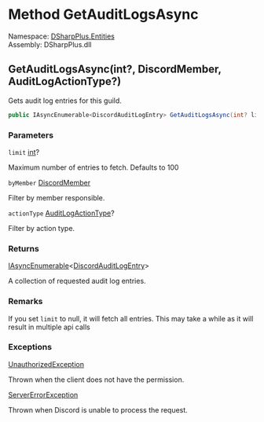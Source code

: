 # Method GetAuditLogsAsync

Namespace: [DSharpPlus.Entities](DSharpPlus.Entities.md)  
Assembly: DSharpPlus.dll

## <a id="DSharpPlus_Entities_DiscordGuild_GetAuditLogsAsync_System_Nullable_System_Int32__DSharpPlus_Entities_DiscordMember_System_Nullable_DSharpPlus_Entities_AuditLogs_AuditLogActionType__"></a>GetAuditLogsAsync\(int?, DiscordMember, AuditLogActionType?\)

Gets audit log entries for this guild.

```csharp
public IAsyncEnumerable<DiscordAuditLogEntry> GetAuditLogsAsync(int? limit = 100, DiscordMember byMember = null, AuditLogActionType? actionType = null)
```

### Parameters

`limit` [int](https://learn.microsoft.com/dotnet/api/system.int32)?

Maximum number of entries to fetch. Defaults to 100

`byMember` [DiscordMember](DSharpPlus.Entities.DiscordMember.md)

Filter by member responsible.

`actionType` [AuditLogActionType](DSharpPlus.Entities.AuditLogs.AuditLogActionType.md)?

Filter by action type.

### Returns

[IAsyncEnumerable](https://learn.microsoft.com/dotnet/api/system.collections.generic.iasyncenumerable\-1)<[DiscordAuditLogEntry](DSharpPlus.Entities.AuditLogs.DiscordAuditLogEntry.md)\>

A collection of requested audit log entries.

### Remarks

If you set <code class="paramref">limit</code> to null, it will fetch all entries. This may take a while as it will result in multiple api calls

### Exceptions

[UnauthorizedException](DSharpPlus.Exceptions.UnauthorizedException.md)

Thrown when the client does not have the <xref href="DSharpPlus.Permissions.ViewAuditLog" data-throw-if-not-resolved="false"></xref> permission.

[ServerErrorException](DSharpPlus.Exceptions.ServerErrorException.md)

Thrown when Discord is unable to process the request.

